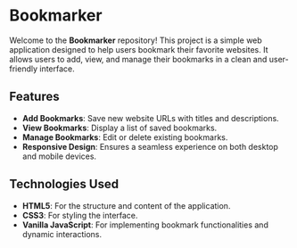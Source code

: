 # Bookmarker

Welcome to the **Bookmarker** repository! This project is a simple web application designed to help users bookmark their favorite websites. It allows users to add, view, and manage their bookmarks in a clean and user-friendly interface.

## Features

- **Add Bookmarks**: Save new website URLs with titles and descriptions.
- **View Bookmarks**: Display a list of saved bookmarks.
- **Manage Bookmarks**: Edit or delete existing bookmarks.
- **Responsive Design**: Ensures a seamless experience on both desktop and mobile devices.

## Technologies Used

- **HTML5**: For the structure and content of the application.
- **CSS3**: For styling the interface.
- **Vanilla JavaScript**: For implementing bookmark functionalities and dynamic interactions.
